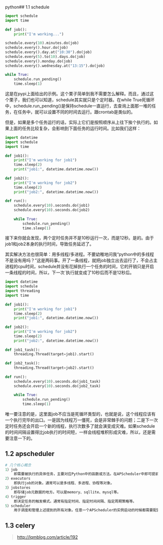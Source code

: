 python## 1.1 schedule

```python
import schedule
import time
 
def job():
    print("I'm working...")
 
schedule.every(10).minutes.do(job)
schedule.every().hour.do(job)
schedule.every().day.at("10:30").do(job)
schedule.every(5).to(10).days.do(job)
schedule.every().monday.do(job)
schedule.every().wednesday.at("13:15").do(job)
 
while True:
    schedule.run_pending()
    time.sleep(1)
```
这是在pypi上面给出的示例。这个栗子简单到我不需要怎么解释。而且，通过这个栗子，我们也可以知道，schedule其实就只是个定时器。在while True死循环中，schedule.run_pending()是保持schedule一直运行，去查询上面那一堆的任务，在任务中，就可以设置不同的时间去运行。跟crontab是类似的。

但是，如果是多个任务运行的话，实际上它们是按照顺序从上往下挨个执行的。如果上面的任务比较复杂，会影响到下面任务的运行时间。比如我们这样：

```python
import datetime
import schedule
import time
 
def job1():
    print("I'm working for job1")
    time.sleep(2)
    print("job1:", datetime.datetime.now())
 
def job2():
    print("I'm working for job2")
    time.sleep(2)
    print("job2:", datetime.datetime.now())
 
def run():
    schedule.every(10).seconds.do(job1)
    schedule.every(10).seconds.do(job2)
 
    while True:
        schedule.run_pending()
        time.sleep(1)

```
接下来你就会发现，两个定时任务并不是10秒运行一次，而是12秒。是的。由于job1和job2本身的执行时间，导致任务延迟了。

其实解决方法也很简单：用多线程/多进程。不要幼稚地问我“python中的多线程不是没有用吗？”这是两码事。开了一条线程，就把job独立出去运行了，不会占主进程的cpu时间，schedule并没有花掉执行一个任务的时间，它的开销只是开启一条线程的时间，所以，下一次`执行就变成了10秒后而不是12秒后。

```python
import datetime
import schedule
import threading
import time
 
def job1():
    print("I'm working for job1")
    time.sleep(2)
    print("job1:", datetime.datetime.now())
 
def job2():
    print("I'm working for job2")
    time.sleep(2)
    print("job2:", datetime.datetime.now())
 
def job1_task():
    threading.Thread(target=job1).start()
 
def job2_task():
    threading.Thread(target=job2).start()
 
def run():
    schedule.every(10).seconds.do(job1_task)
    schedule.every(10).seconds.do(job2_task)
 
    while True:
        schedule.run_pending()
        time.sleep(1)
```
唯一要注意的是，这里面job不应当是死循环类型的，也就是说，这个线程应该有一个执行完毕的出口。一是因为线程万一僵死，会是非常棘手的问题；二是下一次定时任务还会开启一个新的线程，执行次数多了就会演变成灾难。如果schedule的时间间隔设置得比job执行的时间短，一样会线程堆积形成灾难，所以，还是需要注意一下的。

## 1.2 apscheduler

```python
# 几个核心概念
1）job
	即需要被执行的具体任务，主要对应Python中的函数或方法。在APScheduler中即可提前配置，也可以动态添加job。
2）executors
	即执行job的对象。通常可以是多线程、多进程、协程等对象。
3）jobstores
	即存储job元数据的地方。可以是memory、sqllite、mysql等。
4）trigger
	即决定任务的触发模式。通常有指定时间、指定时间间隔、指定周期策略等。
5）scheduler
	用于调度和管理上述提到的所有对象。任意一个APScheduler的实例启动的时候都需要配置这些初始参数，如果没有指定则会使用默认的值。
```
## 1.3 celery

> http://lqmblog.com/article/192